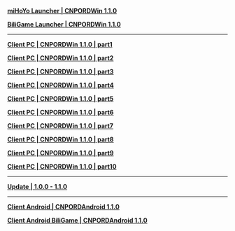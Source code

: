 **[ miHoYo Launcher | CNPORDWin 1.1.0 ](https://autopatchcn.juequling.com/package_download/op/client_app/download/20240618183950_ehxltROsR67s5q43/mktbackup2pc/ZenlessZoneZero_setup_202406181710.exe)**

**[ BiliGame Launcher | CNPORDWin 1.1.0 ](https://pkg.biligame.com/games/ZenlessZoneZerobilibili_setup_202406191429/796157/ZenlessZoneZerobilibili_setup_202406191429.exe)**

---

**[Client PC | CNPORDWin 1.1.0 | part1](https://autopatchcn.juequling.com/package_download/op/client_app/download/20240803104442_i7J23NSBHLbi1OrV/VolumeZip/juequling_1.1.0_AS.zip.001)**

**[Client PC | CNPORDWin 1.1.0 | part2](https://autopatchcn.juequling.com/package_download/op/client_app/download/20240803104442_i7J23NSBHLbi1OrV/VolumeZip/juequling_1.1.0_AS.zip.002)**

**[Client PC | CNPORDWin 1.1.0 | part3](https://autopatchcn.juequling.com/package_download/op/client_app/download/20240803104442_i7J23NSBHLbi1OrV/VolumeZip/juequling_1.1.0_AS.zip.003)**

**[Client PC | CNPORDWin 1.1.0 | part4](https://autopatchcn.juequling.com/package_download/op/client_app/download/20240803104442_i7J23NSBHLbi1OrV/VolumeZip/juequling_1.1.0_AS.zip.004)**

**[Client PC | CNPORDWin 1.1.0 | part5](https://autopatchcn.juequling.com/package_download/op/client_app/download/20240803104442_i7J23NSBHLbi1OrV/VolumeZip/juequling_1.1.0_AS.zip.005)**

**[Client PC | CNPORDWin 1.1.0 | part6](https://autopatchcn.juequling.com/package_download/op/client_app/download/20240803104442_i7J23NSBHLbi1OrV/VolumeZip/juequling_1.1.0_AS.zip.006)**

**[Client PC | CNPORDWin 1.1.0 | part7](https://autopatchcn.juequling.com/package_download/op/client_app/download/20240803104442_i7J23NSBHLbi1OrV/VolumeZip/juequling_1.1.0_AS.zip.007)**

**[Client PC | CNPORDWin 1.1.0 | part8](https://autopatchcn.juequling.com/package_download/op/client_app/download/20240803104442_i7J23NSBHLbi1OrV/VolumeZip/juequling_1.1.0_AS.zip.008)**

**[Client PC | CNPORDWin 1.1.0 | part9](https://autopatchcn.juequling.com/package_download/op/client_app/download/20240803104442_i7J23NSBHLbi1OrV/VolumeZip/juequling_1.1.0_AS.zip.009)**

**[Client PC | CNPORDWin 1.1.0 | part10](https://autopatchcn.juequling.com/package_download/op/client_app/download/20240803104442_i7J23NSBHLbi1OrV/VolumeZip/juequling_1.1.0_AS.zip.010)**

---

**[Update | 1.0.0 - 1.1.0](https://autopatchcn.juequling.com/pclauncher/nap_cn/game_1.0.0_1.1.0_hdiff_RHCBgKzLKrsyNAwC.zip)**

---

**[Client Android | CNPORDAndroid 1.1.0 ](https://autopatchcn.juequling.com/package_download/op/client_app/download/20240803114639_42wr7vZPfbOKwfpF/mktbackup2/ZenlessZoneZero_1.1.apk)**

**[Client Android BiliGame | CNPORDAndroid 1.1.0 ](https://pkg.biligame.com/games/jql_1.1.0_0808_20240808_033149_a8a3b.apk)**
